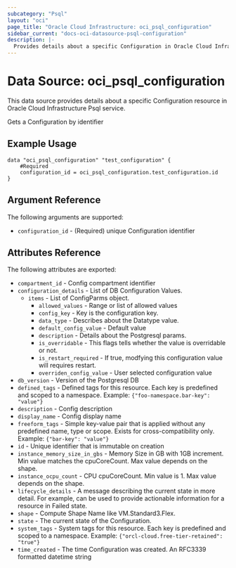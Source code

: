 ```yaml
---
subcategory: "Psql"
layout: "oci"
page_title: "Oracle Cloud Infrastructure: oci_psql_configuration"
sidebar_current: "docs-oci-datasource-psql-configuration"
description: |-
  Provides details about a specific Configuration in Oracle Cloud Infrastructure Psql service
---
```


# Data Source: oci_psql_configuration
This data source provides details about a specific Configuration resource in Oracle Cloud Infrastructure Psql service.

Gets a Configuration by identifier

## Example Usage

```hcl
data "oci_psql_configuration" "test_configuration" {
	#Required
	configuration_id = oci_psql_configuration.test_configuration.id
}
```

## Argument Reference

The following arguments are supported:

* `configuration_id` - (Required) unique Configuration identifier


## Attributes Reference

The following attributes are exported:

* `compartment_id` - Config compartment identifier
* `configuration_details` - List of DB Configuration Values.
	* `items` - List of ConfigParms object.
		* `allowed_values` - Range or list of allowed values
		* `config_key` - Key is the configuration key.
		* `data_type` - Describes about the Datatype value.
		* `default_config_value` - Default value
		* `description` - Details about the Postgresql params.
		* `is_overridable` - This flags tells whether the value is overridable or not.
		* `is_restart_required` - If true, modfying this configuration value will requires restart.
		* `overriden_config_value` - User selected configuration value
* `db_version` - Version of the Postgresql DB
* `defined_tags` - Defined tags for this resource. Each key is predefined and scoped to a namespace. Example: `{"foo-namespace.bar-key": "value"}` 
* `description` - Config description
* `display_name` - Config display name
* `freeform_tags` - Simple key-value pair that is applied without any predefined name, type or scope. Exists for cross-compatibility only. Example: `{"bar-key": "value"}` 
* `id` - Unique identifier that is immutable on creation
* `instance_memory_size_in_gbs` - Memory Size in GB with 1GB increment. Min value matches the cpuCoreCount. Max value depends on the shape. 
* `instance_ocpu_count` - CPU cpuCoreCount. Min value is 1. Max value depends on the shape. 
* `lifecycle_details` - A message describing the current state in more detail. For example, can be used to provide actionable information for a resource in Failed state.
* `shape` - Compute Shape Name like VM.Standard3.Flex.
* `state` - The current state of the Configuration.
* `system_tags` - System tags for this resource. Each key is predefined and scoped to a namespace. Example: `{"orcl-cloud.free-tier-retained": "true"}` 
* `time_created` - The time Configuration was created. An RFC3339 formatted datetime string

